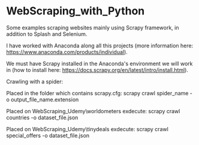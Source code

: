 # WebScraping_with_Python
Some examples scraping websites mainly using Scrapy framework, in addition to Splash and Selenium.

I have worked with Anaconda along all this projects (more information here: https://www.anaconda.com/products/individual).

We must have Scrapy installed in the Anaconda's environment we will work in (how to install here: https://docs.scrapy.org/en/latest/intro/install.html).


Crawling with a spider:

Placed in the folder which contains scrapy.cfg: 
    scrapy crawl spider_name -o output_file_name.extension 

Placed on WebScraping_Udemy\worldometers exdecute:
    scrapy crawl countries -o dataset_file.json

Placed on WebScraping_Udemy\tinydeals exdecute:
    scrapy crawl special_offers -o dataset_file.json
